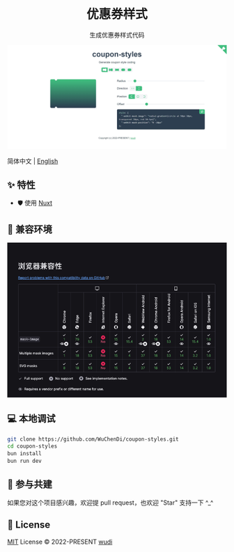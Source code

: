 <h1 align="center">优惠券样式</h1>

<p align="center">生成优惠券样式代码</p>

[![image](./screenshots/indexNew.png)](https://wuchendi.github.io/coupon-styles/)

简体中文 | [English](./README.md)

## ✨ 特性

- 🛡 使用 [Nuxt](https://nuxt.com/)

## 🎯 兼容环境

[![image](./screenshots/browser_compatibility-zh_CN.png)](https://developer.mozilla.org/zh-CN/docs/Web/CSS/mask-image#%E6%B5%8F%E8%A7%88%E5%99%A8%E5%85%BC%E5%AE%B9%E6%80%A7)

## 💻 本地调试

```bash
git clone https://github.com/WuChenDi/coupon-styles.git
cd coupon-styles
bun install
bun run dev
```

## 🤝 参与共建

如果您对这个项目感兴趣，欢迎提 pull request，也欢迎 "Star" 支持一下 ^\_^

## 📜 License

[MIT](./LICENSE) License &copy; 2022-PRESENT [wudi](https://github.com/WuChenDi)

<!-- ↓ Reference -->
<!-- https://github.com/XboxYan/coupon -->
<!-- https://github.com/alibaba/lowcode-engine.git -->
